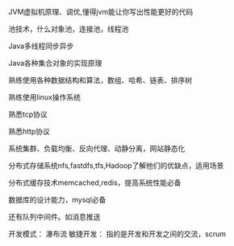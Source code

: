 JVM虚拟机原理、调优,懂得jvm能让你写出性能更好的代码

池技术，什么对象池，连接池，线程池

Java多线程同步异步

Java各种集合对象的实现原理

熟练使用各种数据结构和算法，数组、哈希、链表、排序树

熟练使用linux操作系统

熟悉tcp协议

熟悉http协议

系统集群、负载均衡、反向代理、动静分离，网站静态化

分布式存储系统nfs,fastdfs,tfs,Hadoop了解他们的优缺点，适用场景

分布式缓存技术memcached,redis，提高系统性能必备

数据库的设计能力，mysql必备

还有队列中间件。如消息推送

开发模式：
瀑布流
敏捷开发： 指的是开发和开发之间的交流，scrum
